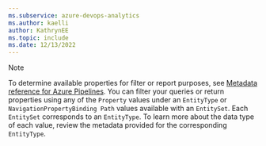 ```yaml
---
ms.subservice: azure-devops-analytics
ms.author: kaelli
author: KathrynEE
ms.topic: include
ms.date: 12/13/2022
---
```

 

> [!NOTE]   
> To determine available properties for filter or report purposes, see [Metadata reference for Azure Pipelines](../../analytics/entity-reference-pipelines.md).  You can filter your queries or return properties using any of the `Property` values under an `EntityType` or `NavigationPropertyBinding Path` values available with an `EntitySet`. Each `EntitySet` corresponds to an `EntityType`. To learn more about the data type of each value, review the metadata provided for the corresponding `EntityType`.  


